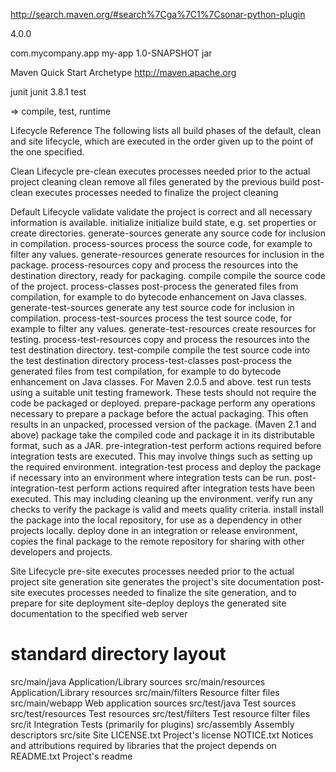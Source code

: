 http://search.maven.org/#search%7Cga%7C1%7Csonar-python-plugin

<project xmlns="http://maven.apache.org/POM/4.0.0"
  xmlns:xsi="http://www.w3.org/2001/XMLSchema-instance"
  xsi:schemaLocation="http://maven.apache.org/POM/4.0.0
                      http://maven.apache.org/xsd/maven-4.0.0.xsd">
  <modelVersion>4.0.0</modelVersion>

  <groupId>com.mycompany.app</groupId>
  <artifactId>my-app</artifactId>
  <version>1.0-SNAPSHOT</version>
  <packaging>jar</packaging>

  <name>Maven Quick Start Archetype</name>
  <url>http://maven.apache.org</url>

  <dependencies>
    <dependency>
      <groupId>junit</groupId>
      <artifactId>junit</artifactId>
      <version>3.8.1</version>
      <scope>test</scope>
    </dependency>
  </dependencies>
</project>


<scope> => compile, test, runtime

Lifecycle Reference
The following lists all build phases of the default, clean and site lifecycle, which are executed in the order given up to the point of the one specified.

Clean Lifecycle
	pre-clean 	executes processes needed prior to the actual project cleaning
	clean 	remove all files generated by the previous build
	post-clean 	executes processes needed to finalize the project cleaning

Default Lifecycle
	validate 	validate the project is correct and all necessary information is available.
	initialize 	initialize build state, e.g. set properties or create directories.
	generate-sources 	generate any source code for inclusion in compilation.
	process-sources 	process the source code, for example to filter any values.
	generate-resources 	generate resources for inclusion in the package.
	process-resources 	copy and process the resources into the destination directory, ready for packaging.
	compile 	compile the source code of the project.
	process-classes 	post-process the generated files from compilation, for example to do bytecode enhancement on Java classes.
	generate-test-sources 	generate any test source code for inclusion in compilation.
	process-test-sources 	process the test source code, for example to filter any values.
	generate-test-resources 	create resources for testing.
	process-test-resources 	copy and process the resources into the test destination directory.
	test-compile 	compile the test source code into the test destination directory
	process-test-classes 	post-process the generated files from test compilation, for example to do bytecode enhancement on Java classes. For Maven 2.0.5 and above.
	test 	run tests using a suitable unit testing framework. These tests should not require the code be packaged or deployed.
	prepare-package 	perform any operations necessary to prepare a package before the actual packaging. This often results in an unpacked, processed version of the package. (Maven 2.1 and above)
	package 	take the compiled code and package it in its distributable format, such as a JAR.
	pre-integration-test 	perform actions required before integration tests are executed. This may involve things such as setting up the required environment.
	integration-test 	process and deploy the package if necessary into an environment where integration tests can be run.
	post-integration-test 	perform actions required after integration tests have been executed. This may including cleaning up the environment.
	verify 	run any checks to verify the package is valid and meets quality criteria.
	install 	install the package into the local repository, for use as a dependency in other projects locally.
	deploy 	done in an integration or release environment, copies the final package to the remote repository for sharing with other developers and projects.

Site Lifecycle
	pre-site 	executes processes needed prior to the actual project site generation
	site 	generates the project's site documentation
	post-site 	executes processes needed to finalize the site generation, and to prepare for site deployment
	site-deploy 	deploys the generated site documentation to the specified web server

# standard directory layout
src/main/java	Application/Library sources
src/main/resources	Application/Library resources
src/main/filters	Resource filter files
src/main/webapp	Web application sources
src/test/java	Test sources
src/test/resources	Test resources
src/test/filters	Test resource filter files
src/it	Integration Tests (primarily for plugins)
src/assembly	Assembly descriptors
src/site	Site
LICENSE.txt	Project's license
NOTICE.txt	Notices and attributions required by libraries that the project depends on
README.txt	Project's readme
